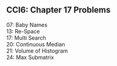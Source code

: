 ## CCI6: Chapter 17 Problems

07: Baby Names  
13: Re-Space  
17: Multi Search   
20: Continuous Median   
21: Volume of Histogram  
24: Max Submatrix    
